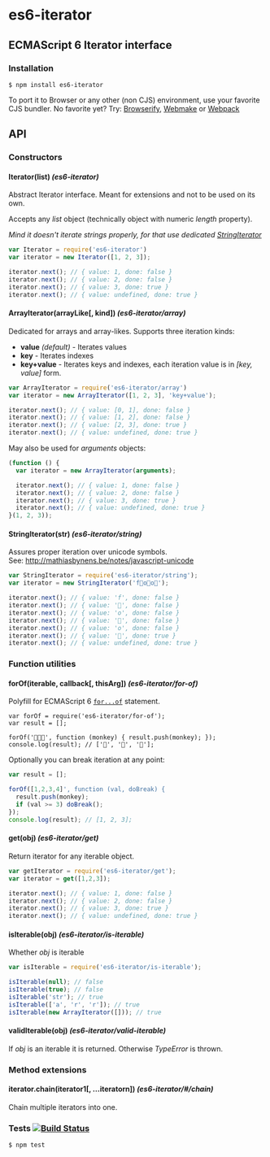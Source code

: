 # es6-iterator
## ECMAScript 6 Iterator interface

### Installation

	$ npm install es6-iterator
	
To port it to Browser or any other (non CJS) environment, use your favorite CJS bundler. No favorite yet? Try: [Browserify](http://browserify.org/), [Webmake](https://github.com/medikoo/modules-webmake) or [Webpack](http://webpack.github.io/)

## API

### Constructors

#### Iterator(list) _(es6-iterator)_

Abstract Iterator interface. Meant for extensions and not to be used on its own.

Accepts any _list_ object (technically object with numeric _length_ property).

_Mind it doesn't iterate strings properly, for that use dedicated [StringIterator](#string-iterator)_

```javascript
var Iterator = require('es6-iterator')
var iterator = new Iterator([1, 2, 3]);

iterator.next(); // { value: 1, done: false }
iterator.next(); // { value: 2, done: false }
iterator.next(); // { value: 3, done: true }
iterator.next(); // { value: undefined, done: true }
```


#### ArrayIterator(arrayLike[, kind]) _(es6-iterator/array)_

Dedicated for arrays and array-likes. Supports three iteration kinds:
* __value__ _(default)_ - Iterates values
* __key__ - Iterates indexes
* __key+value__ - Iterates keys and indexes, each iteration value is in _[key, value]_ form.


```javascript
var ArrayIterator = require('es6-iterator/array')
var iterator = new ArrayIterator([1, 2, 3], 'key+value');

iterator.next(); // { value: [0, 1], done: false }
iterator.next(); // { value: [1, 2], done: false }
iterator.next(); // { value: [2, 3], done: true }
iterator.next(); // { value: undefined, done: true }
```

May also be used for _arguments_ objects:

```javascript
(function () {
  var iterator = new ArrayIterator(arguments);

  iterator.next(); // { value: 1, done: false }
  iterator.next(); // { value: 2, done: false }
  iterator.next(); // { value: 3, done: true }
  iterator.next(); // { value: undefined, done: true }
}(1, 2, 3));
```

#### StringIterator(str) _(es6-iterator/string)_

Assures proper iteration over unicode symbols.  
See: http://mathiasbynens.be/notes/javascript-unicode

```javascript
var StringIterator = require('es6-iterator/string');
var iterator = new StringIterator('f🙈o🙉o🙊');

iterator.next(); // { value: 'f', done: false }
iterator.next(); // { value: '🙈', done: false }
iterator.next(); // { value: 'o', done: false }
iterator.next(); // { value: '🙉', done: false }
iterator.next(); // { value: 'o', done: false }
iterator.next(); // { value: '🙊', done: true }
iterator.next(); // { value: undefined, done: true }
```

### Function utilities

#### forOf(iterable, callback[, thisArg]) _(es6-iterator/for-of)_

Polyfill for ECMAScript 6 [`for...of`](https://developer.mozilla.org/en-US/docs/Web/JavaScript/Reference/Statements/for...of) statement.

```
var forOf = require('es6-iterator/for-of');
var result = [];

forOf('🙈🙉🙊', function (monkey) { result.push(monkey); });
console.log(result); // ['🙈', '🙉', '🙊'];
```

Optionally you can break iteration at any point:

```javascript
var result = [];

forOf([1,2,3,4]', function (val, doBreak) {
  result.push(monkey);
  if (val >= 3) doBreak();
});
console.log(result); // [1, 2, 3];
```

#### get(obj) _(es6-iterator/get)_

Return iterator for any iterable object.

```javascript
var getIterator = require('es6-iterator/get');
var iterator = get([1,2,3]);

iterator.next(); // { value: 1, done: false }
iterator.next(); // { value: 2, done: false }
iterator.next(); // { value: 3, done: true }
iterator.next(); // { value: undefined, done: true }
```

#### isIterable(obj) _(es6-iterator/is-iterable)_

Whether _obj_ is iterable

```javascript
var isIterable = require('es6-iterator/is-iterable');

isIterable(null); // false
isIterable(true); // false
isIterable('str'); // true
isIterable(['a', 'r', 'r']); // true
isIterable(new ArrayIterator([])); // true
```

#### validIterable(obj) _(es6-iterator/valid-iterable)_

If _obj_ is an iterable it is returned. Otherwise _TypeError_ is thrown.

### Method extensions

#### iterator.chain(iterator1[, …iteratorn]) _(es6-iterator/#/chain)_

Chain multiple iterators into one.

### Tests [![Build Status](https://travis-ci.org/medikoo/es6-iterator.png)](https://travis-ci.org/medikoo/es6-iterator)

	$ npm test
